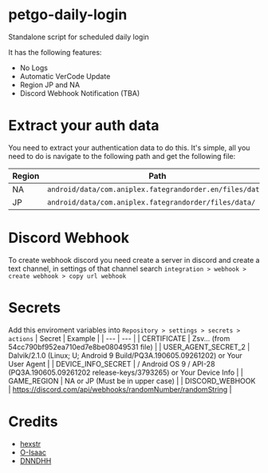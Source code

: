 # petgo-daily-login
Standalone script for scheduled daily login

It has the following features:
- No Logs
- Automatic VerCode Update
- Region JP and NA
- Discord Webhook Notification (TBA)

# Extract your auth data
You need to extract your authentication data to do this.
It's simple, all you need to do is navigate to the following path and get the following file: 

| Region | Path | File |
| --- | --- | --- | 
| NA | `android/data/com.aniplex.fategrandorder.en/files/data/` | 54cc790bf952ea710ed7e8be08049531 |
| JP | `android/data/com.aniplex.fategrandorder/files/data/` | 54cc790bf952ea710ed7e8be08049531 |

# Discord Webhook 
To create webhook discord you need create a server in discord and create a text channel, in settings of that channel search
`integration > webhook > create webhook > copy url webhook`

# Secrets
Add this enviroment variables into `Repository > settings > secrets > actions`
| Secret | Example |
| --- | --- |
| CERTIFICATE | Zsv... (from 54cc790bf952ea710ed7e8be08049531 file) |
| USER_AGENT_SECRET_2 | Dalvik/2.1.0 (Linux; U; Android 9 Build/PQ3A.190605.09261202) or Your User Agent |
| DEVICE_INFO_SECRET |   / Android OS 9 / API-28 (PQ3A.190605.09261202 release-keys/3793265) or Your Device Info |
| GAME_REGION | NA or JP (Must be in upper case) |
| DISCORD_WEBHOOK | https://discord.com/api/webhooks/randomNumber/randomString |

# Credits
- [hexstr](https://github.com/hexstr)
- [O-Isaac](https://github.com/O-Isaac)
- [DNNDHH](https://github.com/DNNDHH)
